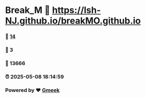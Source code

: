# Break_M :link: https://lsh-NJ.github.io/breakMO.github.io 
### :page_facing_up: [14](https://lsh-NJ.github.io/breakMO.github.io/tag.html) 
### :speech_balloon: 3 
### :hibiscus: 13666 
### :alarm_clock: 2025-05-08 18:14:59 
### Powered by :heart: [Gmeek](https://github.com/Meekdai/Gmeek)
